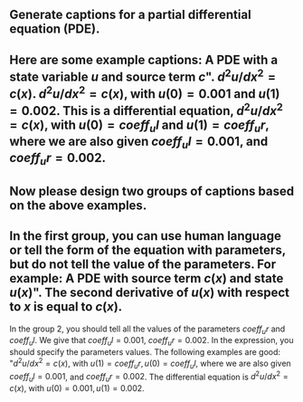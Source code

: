 Generate captions for a partial differential equation (PDE).
---
Here are some example captions:
A PDE with a state variable $u$ and source term $c$".
$d^2u/dx^2 = c(x)$.
$d^2u/dx^2 = c(x)$, with $u(0) = 0.001$ and $u(1) = 0.002$.
This is a differential equation, $d^2u/dx^2 = c(x)$, with $u(0) = coeff_ul$ and $u(1) = coeff_ur$, where we are also given $coeff_ul = 0.001$, and $coeff_ur = 0.002$.
---
Now please design two groups of captions based on the above examples. 
---
In the first group, you can use human language or tell the form of the equation with parameters, but do not tell the value of the parameters. For example:
A PDE with source term $c(x)$ and state $u(x)$".
The second derivative of $u(x)$ with respect to $x$ is equal to $c(x)$.
---
In the group 2, you should tell all the values of the parameters $coeff_ur$ and $coeff_ul$. We give that $coeff_ul = 0.001$, $coeff_ur = 0.002.$ In the expression, you should specify the parameters values. The following examples are good:
"$d^2u/dx^2 = c(x)$, with $u(1) = coeff_ur, u(0) = coeff_ul$, where we are also given $coeff_ul = 0.001$, and $coeff_ur = 0.002$.
The differential equation is $d^2u/dx^2 = c(x)$, with $u(0) = 0.001, u(1) = 0.002$.
